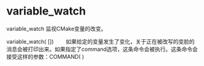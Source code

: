 variable_watch
===

variable_watch  监视CMake变量的改变。

  variable_watch(<variable name> [<command to execute>])
　　如果给定的变量发生了变化，关于正在被改写的变脸的消息会被打印出来。如果指定了command选项，这条命令会被执行。这条命令会接受这样的参数：COMMAND(<variable> <access> <value> <current list file> <stack>)

